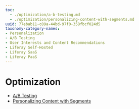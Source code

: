 ```yaml
---
toc:
  - ./optimization/a-b-testing.md
  - ./optimization/personalizing-content-with-segments.md
uuid: 77ebab11-c89a-44bd-97f0-358fbcf024d5
taxonomy-category-names:
- Personalization
- A/B Testing
- User Interests and Content Recommendations
- Liferay Self-Hosted
- Liferay SaaS
- Liferay PaaS
---
```

# Optimization

- [A/B Testing](./optimization/a-b-testing.md)
- [Personalizing Content with Segments](./optimization/personalizing-content-with-segments.md)
